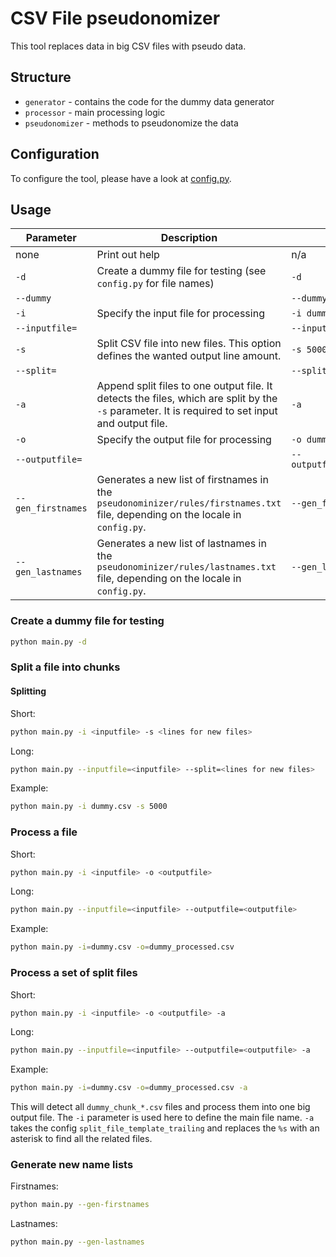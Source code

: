 # CSV File pseudonomizer

This tool replaces data in big CSV files with pseudo data.

## Structure

- `generator` - contains the code for the dummy data generator
- `processor` - main processing logic
- `pseudonomizer` - methods to pseudonomize the data

## Configuration

To configure the tool, please have a look at [config.py](config.py).

## Usage

| Parameter | Description | Example |
| --- | --- | --- |
| none | Print out help | n/a |
| `-d` | Create a dummy file for testing (see `config.py` for file names) | `-d` |
| `--dummy` | | `--dummy` |
| `-i` | Specify the input file for processing | `-i dummy.csv` |
| `--inputfile=` | | `--inputfile=dummy.csv` |
| `-s` | Split CSV file into new files. This option defines the wanted output line amount. | `-s 5000` |
| `--split=` | | `--split=5000` |
| `-a` | Append split files to one output file. It detects the files, which are split by the `-s` parameter. It is required to set input and output file.| `-a` |
| `-o` | Specify the output file for processing | `-o dummy_processed.csv` |
| `--outputfile=` | | `--outputfile=dummy_processed.csv` |
| `--gen_firstnames` | Generates a new list of firstnames in the `pseudonominizer/rules/firstnames.txt` file, depending on the locale in `config.py`. | `--gen_firstnames` |
| `--gen_lastnames` | Generates a new list of lastnames in the `pseudonominizer/rules/lastnames.txt` file, depending on the locale in `config.py`. | `--gen_lastnames` |

### Create a dummy file for testing

```bash
python main.py -d
```

### Split a file into chunks

#### Splitting
Short:
```bash
python main.py -i <inputfile> -s <lines for new files>
```

Long:
```bash
python main.py --inputfile=<inputfile> --split=<lines for new files>
```

Example:
```bash
python main.py -i dummy.csv -s 5000
```


### Process a file

Short:
```bash
python main.py -i <inputfile> -o <outputfile>
```

Long:
```bash
python main.py --inputfile=<inputfile> --outputfile=<outputfile>
```

Example:
```bash
python main.py -i=dummy.csv -o=dummy_processed.csv
```

### Process a set of split files

Short:
```bash
python main.py -i <inputfile> -o <outputfile> -a
```

Long:
```bash
python main.py --inputfile=<inputfile> --outputfile=<outputfile> -a
```

Example:
```bash
python main.py -i=dummy.csv -o=dummy_processed.csv -a
```
This will detect all `dummy_chunk_*.csv` files and process them into one big output file.
The `-i` parameter is used here to define the main file name.
`-a` takes the config `split_file_template_trailing` and replaces the `%s` with an asterisk to find all the related files.

### Generate new name lists

Firstnames:
```bash
python main.py --gen-firstnames
```

Lastnames:
```bash
python main.py --gen-lastnames
```
